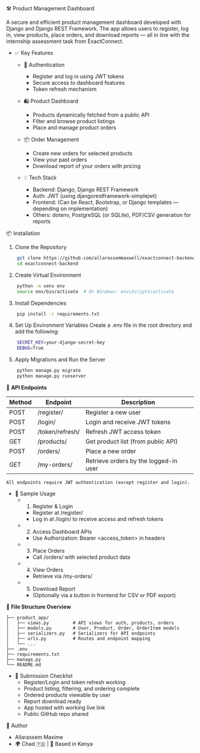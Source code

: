 🛠️ Product Management Dashboard

A secure and efficient product management dashboard developed with Django and Django REST Framework. The app allows users to register, log in, view products, place orders, and download reports — all in line with the internship assessment task from ExactConnect.

* ✅ Key Features
  * 🔐 Authentication
    * Register and log in using JWT tokens
    * Secure access to dashboard features
    * Token refresh mechanism
  * 🛍️ Product Dashboard
    * Products dynamically fetched from a public API
    * Filter and browse product listings
    * Place and manage product orders
  * 📦 Order Management
    * Create new orders for selected products
    * View your past orders
    * Download report of your orders with pricing
  
  * 💡 Tech Stack
      * Backend: Django, Django REST Framework
      * Auth: JWT (using djangorestframework-simplejwt)
      * Frontend: (Can be React, Bootstrap, or Django templates — depending on implementation)
      * Others: dotenv, PostgreSQL (or SQLite), PDF/CSV generation for reports


📦 Installation
1. Clone the Repository
```bash
    git clone https://github.com/allarassemmaxwell/exactconnect-backend
    cd exactconnect-backend
```

2. Create Virtual Environment
```bash
    python -m venv env
    source env/bin/activate  # On Windows: env\Scripts\activate
```

3. Install Dependencies
```bash
    pip install -r requirements.txt
```

4. Set Up Environment Variables
Create a .env file in the root directory and add the following:
```bash
    SECRET_KEY=your-django-secret-key
    DEBUG=True
```

5. Apply Migrations and Run the Server
```bash
    python manage.py migrate
    python manage.py runserver
```

🔗 **API Endpoints**

| Method | Endpoint             | Description                         |
|--------|----------------------|-------------------------------------|
| POST   | /register/           | Register a new user                |
| POST   | /login/              | Login and receive JWT tokens       |
| POST   | /token/refresh/      | Refresh JWT access token           |
| GET    | /products/           | Get product list (from public API) |
| POST   | /orders/             | Place a new order                  |
| GET    | /my-orders/          | Retrieve orders by the logged-in user |


    All endpoints require JWT authentication (except register and login).

* 🧪 Sample Usage
  * 1. Register & Login
    * Register at /register/
    * Log in at /login/ to receive access and refresh tokens
  * 2. Access Dashboard APIs
    * Use Authorization: Bearer <access_token> in headers
  * 3. Place Orders
    * Call /orders/ with selected product data
  * 4. View Orders
    * Retrieve via /my-orders/
  * 5. Download Report
    * (Optionally via a button in frontend for CSV or PDF export)

📁 **File Structure Overview**
```
├── product_app/
│   ├── views.py         # API views for auth, products, orders
│   ├── models.py        # User, Product, Order, OrderItem models
│   ├── serializers.py   # Serializers for API endpoints
│   ├── urls.py          # Routes and endpoint mapping
│   └── ...
├── .env
├── requirements.txt
├── manage.py
└── README.md
```

* 📆 Submission Checklist
  * Register/Login and token refresh working
  * Product listing, filtering, and ordering complete
  * Ordered products viewable by user
  * Report download ready
  * App hosted with working live link
  * Public GitHub repo shared

 👤 Author
* Allarassem Maxime
* 🌍 Chad 🇹🇩 | 📍 Based in Kenya
